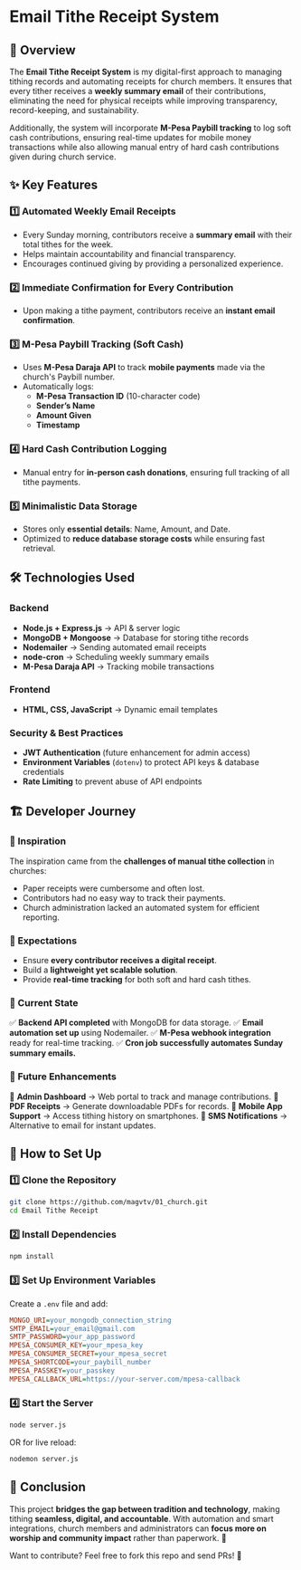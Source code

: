 # Email Tithe Receipt System

## 📌 Overview

The **Email Tithe Receipt System** is my digital-first approach to managing tithing records and automating receipts for church members. It ensures that every tither receives a **weekly summary email** of their contributions, eliminating the need for physical receipts while improving transparency, record-keeping, and sustainability.

Additionally, the system will incorporate **M-Pesa Paybill tracking** to log soft cash contributions, ensuring real-time updates for mobile money transactions while also allowing manual entry of hard cash contributions given during church service.

## ✨ Key Features

### 1️⃣ **Automated Weekly Email Receipts**

- Every Sunday morning, contributors receive a **summary email** with their total tithes for the week.
- Helps maintain accountability and financial transparency.
- Encourages continued giving by providing a personalized experience.

### 2️⃣ **Immediate Confirmation for Every Contribution**

- Upon making a tithe payment, contributors receive an **instant email confirmation**.

### 3️⃣ **M-Pesa Paybill Tracking (Soft Cash)**

- Uses **M-Pesa Daraja API** to track **mobile payments** made via the church's Paybill number.
- Automatically logs:
  - **M-Pesa Transaction ID** (10-character code)
  - **Sender’s Name**
  - **Amount Given**
  - **Timestamp**

### 4️⃣ **Hard Cash Contribution Logging**

- Manual entry for **in-person cash donations**, ensuring full tracking of all tithe payments.

### 5️⃣ **Minimalistic Data Storage**

- Stores only **essential details**: Name, Amount, and Date.
- Optimized to **reduce database storage costs** while ensuring fast retrieval.

## 🛠️ Technologies Used

### **Backend**

- **Node.js + Express.js** → API & server logic
- **MongoDB + Mongoose** → Database for storing tithe records
- **Nodemailer** → Sending automated email receipts
- **node-cron** → Scheduling weekly summary emails
- **M-Pesa Daraja API** → Tracking mobile transactions

### **Frontend**

- **HTML, CSS, JavaScript** → Dynamic email templates

### **Security & Best Practices**

- **JWT Authentication** (future enhancement for admin access)
- **Environment Variables** (`dotenv`) to protect API keys & database credentials
- **Rate Limiting** to prevent abuse of API endpoints

## 🏗️ Developer Journey

### **🎯 Inspiration**

The inspiration came from the **challenges of manual tithe collection** in churches:

- Paper receipts were cumbersome and often lost.
- Contributors had no easy way to track their payments.
- Church administration lacked an automated system for efficient reporting.

### **🚀 Expectations**

- Ensure **every contributor receives a digital receipt**.
- Build a **lightweight yet scalable solution**.
- Provide **real-time tracking** for both soft and hard cash tithes.

### **📍 Current State**

✅ **Backend API completed** with MongoDB for data storage.
✅ **Email automation set up** using Nodemailer.
✅ **M-Pesa webhook integration** ready for real-time tracking.
✅ **Cron job successfully automates Sunday summary emails.**

### **🔮 Future Enhancements**

🚀 **Admin Dashboard** → Web portal to track and manage contributions.
🚀 **PDF Receipts** → Generate downloadable PDFs for records.
🚀 **Mobile App Support** → Access tithing history on smartphones.
🚀 **SMS Notifications** → Alternative to email for instant updates.

## 📜 How to Set Up

### **1️⃣ Clone the Repository**

```sh
git clone https://github.com/magvtv/01_church.git
cd Email Tithe Receipt
```

### **2️⃣ Install Dependencies**

```sh
npm install
```

### **3️⃣ Set Up Environment Variables**

Create a `.env` file and add:

```ini
MONGO_URI=your_mongodb_connection_string
SMTP_EMAIL=your_email@gmail.com
SMTP_PASSWORD=your_app_password
MPESA_CONSUMER_KEY=your_mpesa_key
MPESA_CONSUMER_SECRET=your_mpesa_secret
MPESA_SHORTCODE=your_paybill_number
MPESA_PASSKEY=your_passkey
MPESA_CALLBACK_URL=https://your-server.com/mpesa-callback
```

### **4️⃣ Start the Server**

```sh
node server.js
```

OR for live reload:

```sh
nodemon server.js
```

## 🎯 Conclusion

This project **bridges the gap between tradition and technology**, making tithing **seamless, digital, and accountable**. With automation and smart integrations, church members and administrators can **focus more on worship and community impact** rather than paperwork. 🙌

Want to contribute? Feel free to fork this repo and send PRs! 🚀
